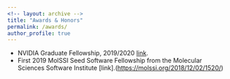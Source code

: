 ```yaml
---
<!-- layout: archive -->
title: "Awards & Honors"
permalink: /awards/
author_profile: true
---
```

* </b> NVIDIA Graduate Fellowship, 2019/2020 </b> [link](https://research.nvidia.com/grad_fellowship/2019).
* </b> First 2019 MolSSI Seed Software Fellowship from the Molecular Sciences Software Institute </b> [link].(https://molssi.org/2018/12/02/1520/)
